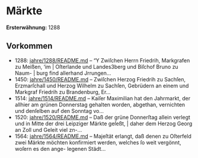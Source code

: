 # Märkte

**Ersterwähnung:** 1288

## Vorkommen
- 1288: [jahre/1288/README.md](../jahre/1288/README.md) – “Y Zwiſchen Herrn Friedrih, Markgrafen zu Meißen, ‘im
| Oſterlande und Landes3berg und Biſchof Bruno zu Naum-
| burg find allerhand Jrrungen...
- 1450: [jahre/1450/README.md](../jahre/1450/README.md) – Zwiſchen Herzog Friedrih zu Sachſen, Erzmarſchall
und Herzog Wilhelm zu Sachſen, Gebrüdern an einem
und Markgraf Friedrih zu Brandenburg, Er...
- 1514: [jahre/1514/README.md](../jahre/1514/README.md) – Kaiſer Maximilian hat den Jahrmarkt, der allhier am
grünen Donnerstag gehalten worden, abgethan, vernichten
und denſelben auf den Sonntag vo...
- 1520: [jahre/1520/README.md](../jahre/1520/README.md) – Daß der grüne Donnerſtag allein
verlegt und in Mitte der drei Leipziger Märkte geſeßt, |
daher dem Herzog Georg an Zoll und Geleit viel zn-...
- 1564: [jahre/1564/README.md](../jahre/1564/README.md) – Majeſtät erlangt,
daß denen zu Oſterfeld zwei Märkte möchten konfirmiert
werden, welches ſo weit vergönnt, woſern es den ange-
legenen Städt...
